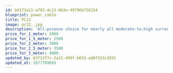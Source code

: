 ```yaml
---
id: b4173a11-a793-4c13-bb3e-49796bf56154
blueprint: power_cable
title: PC12
image: pc12_.jpg
description: 'All-purpose choice for nearly all moderate-to-high current components, including most large amplifiers.'
price_for_1_meter: 2000
price_for_1_5_meter: 2500
price_for_2_meter: 3000
price_for_2_5_meter: 3500
price_for_3_meter: 4000
updated_by: 63f13f7c-2a11-499f-b033-ad0f353c2031
updated_at: 1677789603
---
```

